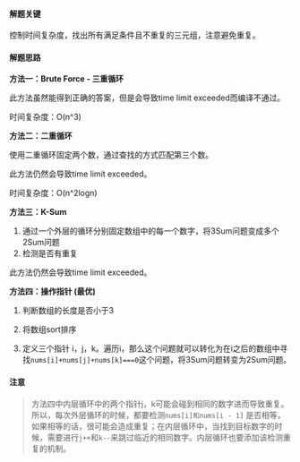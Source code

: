 #### 解题关键

控制时间复杂度，找出所有满足条件且不重复的三元组，注意避免重复。

#### 解题思路

**方法一：Brute Force - 三重循环**

此方法虽然能得到正确的答案，但是会导致time limit exceeded而编译不通过。

时间复杂度：O(n^3)

**方法二：二重循环**

使用二重循环固定两个数，通过查找的方式匹配第三个数。

此方法仍然会导致time limit exceeded。

时间复杂度：O(n^2logn)

**方法三：K-Sum**

1. 通过一个外层的循环分别固定数组中的每一个数字，将3Sum问题变成多个2Sum问题
2. 检测是否有重复

此方法仍然会导致time limit exceeded。

**方法四：操作指针 (最优)**

1. 判断数组的长度是否小于3
2. 将数组sort排序 

3. 定义三个指针 i，j，k。遍历i，那么这个问题就可以转化为在i之后的数组中寻找`nums[i]+nums[j]+nums[k]===0`这个问题，将3Sum问题转变为2Sum问题。

#### 注意

> 方法四中内层循环中的两个指针j，k可能会碰到相同的数字进而导致重复。所以，每次外层循环的时候，都要检测`nums[i]和nums[i - 1]` 是否相等，如果相等的话，很可能会造成重复；在内层循环中，当找到目标数字的时候，需要进行`j++`和`k--`来跳过临近的相同数字。内层循环也要添加该检测重复的机制。

